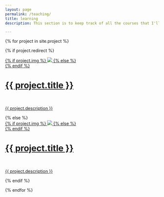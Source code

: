 ```yaml
---
layout: page
permalink: /teaching/
title: learning
description: This section is to keep track of all the courses that I'll be taking from now on. I've found specially useful to write about some new topic that a I'm learning and sometimes 'not learning'  or not totally getting the concept so that when I come back I can remember where was  

---
```


<!---
For now, this page is assumed to be a static description of your courses. You can convert it to a collection similar to `_projects/` so that you can have a dedicated page for each course.

Organize your courses by years, topics, or universities, however you like!
--->
<!---

The format is pretty standard for all the courses, or at least what I've found to be most effective for me, a course divided in 18 weeks with a dedication of 15 hours/week
- Schedule:
	- [week1]
	- [week2]

	...
	- Week18


- Labs: Usually 1 per week of 2 hour long to program the concepts. They are not gonna be specially hard. Hopefully all will be kind of guided homeworks to get a better understanding of the weekly conccepts. 

- Homeworks: 1 per month. An aplied problem that puts together all 

- Final Project: 1 per course. It's very possible that I mix it with 

--->

{% for project in site.project %}

{% if project.redirect %}
<div class="project">
    <div class="thumbnail">
        <a href="{{ project.redirect }}" target="_blank">
        {% if project.img %}
        <img class="thumbnail" src="{{ project.img | prepend: site.baseurl | prepend: site.url }}"/>
        {% else %}
        <div class="thumbnail blankbox"></div>
        {% endif %}    
        <span>
            <h1>{{ project.title }}</h1>
            <br/>
            <p>{{ project.description }}</p>
        </span>
        </a>
    </div>
</div>
{% else %}

<div class="project ">
    <div class="thumbnail">
        <a href="{{ project.url | prepend: site.baseurl | prepend: site.url }}">
        {% if project.img %}
        <img class="thumbnail" src="{{ project.img | prepend: site.baseurl | prepend: site.url }}"/>
        {% else %}
        <div class="thumbnail blankbox"></div>
        {% endif %}    
        <span>
            <h1>{{ project.title }}</h1>
            <br/>
            <p>{{ project.description }}</p>
        </span>
        </a>
    </div>
</div>

{% endif %}

{% endfor %}